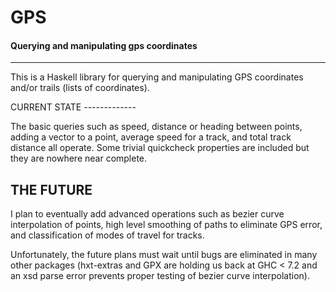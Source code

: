 GPS
=================
#### Querying and manipulating gps coordinates
* * *

This is a Haskell library for querying and manipulating GPS
coordinates and/or trails (lists of coordinates).

CURRENT STATE ------------- 

The basic queries such as speed, distance or heading between points,
adding a vector to a point, average speed for a track, and total track
distance all operate.  Some trivial quickcheck properties are included
but they are nowhere near complete.

THE FUTURE
----------

I plan to eventually add advanced operations such as bezier curve
interpolation of points, high level smoothing of paths to eliminate
GPS error, and classification of modes of travel for tracks.

Unfortunately, the future plans must wait until bugs are eliminated in
many other packages (hxt-extras and GPX are holding us back at GHC <
7.2 and an xsd parse error prevents proper testing of bezier curve
interpolation).
